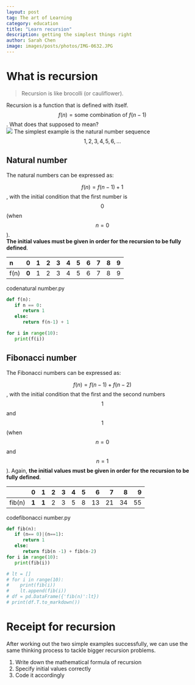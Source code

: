 ```yaml
---
layout: post
tag: The art of Learning
category: education
title: "Learn recursion"
description: getting the simplest things right
author: Sarah Chen
image: images/posts/photos/IMG-0632.JPG
---
```

<!-- <figure> 
   <img src="{{"/images/posts/photos/IMG-0632.JPG"| relative_url}}"> 
   <figcaption></figcaption>
</figure>  -->


# What is recursion

> Recursion is like brocolli (or cauliflower). 


Recursion is a function that is defined with itself.  $$f(n) = \text{some combination of }f(n-1)$$.   What does that supposed to mean?  
![](https://upload.wikimedia.org/wikipedia/commons/thumb/4/45/Sierpinski_triangle.svg/375px-Sierpinski_triangle.svg.png)
The simplest example is the natural number sequence $$1, 2, 3, 4, 5, 6, ...$$

## Natural number
The natural numbers can be expressed as:

$$f(n)=f(n-1)+1$$, with the initial condition that the first number is $$0$$ (when $$n=0$$).  
**The initial values must be given in order for the recursion to be fully defined**. 


|  n   |   **0** |   1 |   2 |   3 |   4 |   5 |   6 |   7 |   8 |   9 |
|:-----|----:|----:|----:|----:|----:|----:|----:|----:|----:|----:|
| f(n) |   **0** |   1 |   2 |   3 |   4 |   5 |   6 |   7 |   8 |   9 |


<div class="code-head"><span>code</span>natural number.py</div>

```py
def f(n):
   if n == 0:
      return 1
   else:
      return f(n-1) + 1

for i in range(10):
   print(f(i))
``` 

## Fibonacci number
The Fibonacci numbers can be expressed as:

$$f(n)=f(n-1)+ f(n-2)$$, 
with the initial condition that the first and the second numbers $$1$$ and $$1$$ (when $$n=0$$ and $$n=1$$).  Again, **the initial values must be given in order for the recursion to be fully defined**. 


|        |   **0** |   **1** |   2 |   3 |   4 |   5 |   6 |   7 |   8 |   9 |
|:-------|----:|----:|----:|----:|----:|----:|----:|----:|----:|----:|
| fib(n) |   **1** |   **1** |   2 |   3 |   5 |   8 |  13 |  21 |  34 |  55 |


<div class="code-head"><span>code</span>fibonacci number.py</div>

```py
def fib(n):
   if (n== 0)|(n==1):
      return 1
   else:
      return fib(n -1) + fib(n-2)
for i in range(10):
   print(fib(i))

# lt = []
# for i in range(10):
#    print(fib(i))
#    lt.append(fib(i))
# df = pd.DataFrame({'fib(n)':lt})
# print(df.T.to_markdown())
``` 

# Receipt for recursion

After working out the two simple examples successfully, we can use the same thinking process to tackle bigger recursion problems.
1. Write down the mathematical formula of recursion
2. Specify initial values correctly
3. Code it accordingly

